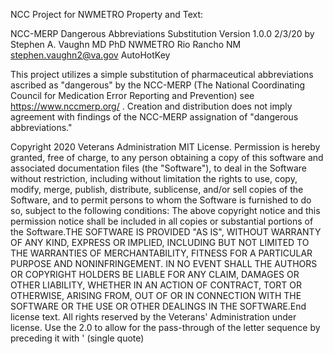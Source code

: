 NCC Project for NWMETRO
Property and Text:

NCC-MERP Dangerous Abbreviations Substitution
Version 1.0.0 2/3/20
by Stephen A. Vaughn MD PhD NWMETRO Rio Rancho NM stephen.vaughn2@va.gov
AutoHotKey

This project utilizes a simple substitution of pharmaceutical abbreviations ascribed as "dangerous" by the NCC-MERP (The National Coordinating Council for Medication Error Reporting and Prevention) see https://www.nccmerp.org/ .  Creation and distribution does not imply agreement with findings of the NCC-MERP assignation of "dangerous abbreviations."

Copyright 2020 Veterans Administration MIT License. Permission is hereby granted, free of charge, to any person obtaining a copy of this software and associated documentation files (the "Software"), to deal in the Software without restriction, including without limitation the rights to use, copy, modify, merge, publish, distribute, sublicense, and/or sell copies of the Software, and to permit persons to whom the Software is furnished to do so, subject to the following conditions: The above copyright notice and this permission notice shall be included in all copies or substantial portions of the Software.THE SOFTWARE IS PROVIDED "AS IS", WITHOUT WARRANTY OF ANY KIND, EXPRESS OR IMPLIED, INCLUDING BUT NOT LIMITED TO THE WARRANTIES OF MERCHANTABILITY, FITNESS FOR A PARTICULAR PURPOSE AND NONINFRINGEMENT. IN NO EVENT SHALL THE AUTHORS OR COPYRIGHT HOLDERS BE LIABLE FOR ANY CLAIM, DAMAGES OR OTHER LIABILITY, WHETHER IN AN ACTION OF CONTRACT, TORT OR OTHERWISE, ARISING FROM, OUT OF OR IN CONNECTION WITH THE SOFTWARE OR THE USE OR OTHER DEALINGS IN THE SOFTWARE.End license text.
All rights reserved by the Veterans' Administration under license.
Use the 2.0 to allow for the pass-through of the letter sequence by preceding it with ' (single quote)